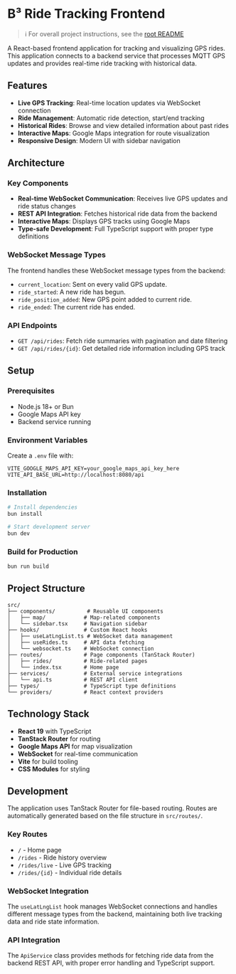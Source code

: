 # B³ Ride Tracking Frontend

> ℹ️ For overall project instructions, see the [root README](../README.md)

A React-based frontend application for tracking and visualizing GPS rides. This application connects to a backend service that processes MQTT GPS updates and provides real-time ride tracking with historical data.

## Features

- **Live GPS Tracking**: Real-time location updates via WebSocket connection
- **Ride Management**: Automatic ride detection, start/end tracking
- **Historical Rides**: Browse and view detailed information about past rides
- **Interactive Maps**: Google Maps integration for route visualization
- **Responsive Design**: Modern UI with sidebar navigation

## Architecture

### Key Components

- **Real-time WebSocket Communication**: Receives live GPS updates and ride status changes
- **REST API Integration**: Fetches historical ride data from the backend
- **Interactive Maps**: Displays GPS tracks using Google Maps
- **Type-safe Development**: Full TypeScript support with proper type definitions

### WebSocket Message Types

The frontend handles these WebSocket message types from the backend:

- `current_location`: Sent on every valid GPS update.
- `ride_started`: A new ride has begun.
- `ride_position_added`: New GPS point added to current ride.
- `ride_ended`: The current ride has ended.

### API Endpoints

- `GET /api/rides`: Fetch ride summaries with pagination and date filtering
- `GET /api/rides/{id}`: Get detailed ride information including GPS track

## Setup

### Prerequisites

- Node.js 18+ or Bun
- Google Maps API key
- Backend service running

### Environment Variables

Create a `.env` file with:

```env
VITE_GOOGLE_MAPS_API_KEY=your_google_maps_api_key_here
VITE_API_BASE_URL=http://localhost:8080/api
```

### Installation

```bash
# Install dependencies
bun install

# Start development server
bun dev
```

### Build for Production

```bash
bun run build
```

## Project Structure

```
src/
├── components/          # Reusable UI components
│   ├── map/            # Map-related components
│   └── sidebar.tsx     # Navigation sidebar
├── hooks/              # Custom React hooks
│   ├── useLatLngList.ts # WebSocket data management
│   ├── useRides.ts     # API data fetching
│   └── websocket.ts    # WebSocket connection
├── routes/             # Page components (TanStack Router)
│   ├── rides/          # Ride-related pages
│   └── index.tsx       # Home page
├── services/           # External service integrations
│   └── api.ts          # REST API client
├── types/              # TypeScript type definitions
└── providers/          # React context providers
```

## Technology Stack

- **React 19** with TypeScript
- **TanStack Router** for routing
- **Google Maps API** for map visualization
- **WebSocket** for real-time communication
- **Vite** for build tooling
- **CSS Modules** for styling

## Development

The application uses TanStack Router for file-based routing. Routes are automatically generated based on the file structure in `src/routes/`.

### Key Routes

- `/` - Home page
- `/rides` - Ride history overview
- `/rides/live` - Live GPS tracking
- `/rides/{id}` - Individual ride details

### WebSocket Integration

The `useLatLngList` hook manages WebSocket connections and handles different message types from the backend, maintaining both live tracking data and ride state information.

### API Integration

The `ApiService` class provides methods for fetching ride data from the backend REST API, with proper error handling and TypeScript support.
